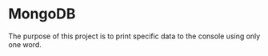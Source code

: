 # MongoDB
The purpose of this project is to print specific data to the console using only one word.
